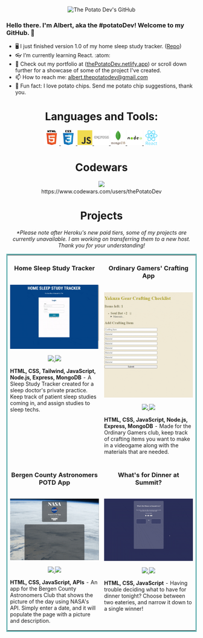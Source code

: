 <div align="center"><img src="https://i.imgur.com/ppO4FP6.png" alt="The Potato Dev's GitHub" align="center"></div>

### Hello there. I'm Albert, aka the #potatoDev! Welcome to my GitHub. 👋

<!--
**thePotatoDev-git/thePotatoDev-git** is a ✨ _special_ ✨ repository because its `README.md` (this file) appears on your GitHub profile.

Here are some ideas to get you started: -->

- 🖥️ I just finished version 1.0 of my home sleep study tracker. ([Repo](https://github.com/thePotatoDev-git/sleep-study-tracker))
- 👓 I’m currently learning React. :atom:
- 📂 Check out my portfolio at ([thePotatoDev.netlify.app](https://thepotatodev.netlify.app/)) or scroll down further for a showcase of some of the project I've created.
- 📫 How to reach me: albert.thepotatodev@gmail.com
- 🥔 Fun fact: I love potato chips. Send me potato chip suggestions, thank you.

<h1 align="center">Languages and Tools:</h1>
<p align="center"> <a href="https://www.w3.org/html/" target="_blank" rel="noreferrer"> <img src="https://raw.githubusercontent.com/devicons/devicon/master/icons/html5/html5-original-wordmark.svg" alt="html5" width="40" height="40"/> <a href="https://www.w3schools.com/css/" target="_blank" rel="noreferrer"> <img src="https://raw.githubusercontent.com/devicons/devicon/master/icons/css3/css3-original-wordmark.svg" alt="css3" width="40" height="40"/> </a> <a href="https://developer.mozilla.org/en-US/docs/Web/JavaScript" target="_blank" rel="noreferrer"> <img src="https://raw.githubusercontent.com/devicons/devicon/master/icons/javascript/javascript-original.svg" alt="javascript" width="40" height="40"/> </a> <a href="https://expressjs.com" target="_blank" rel="noreferrer"> <img src="https://raw.githubusercontent.com/devicons/devicon/master/icons/express/express-original-wordmark.svg" alt="express" width="40" height="40"/> </a>  </a>  <a href="https://www.mongodb.com/" target="_blank" rel="noreferrer"> <img src="https://raw.githubusercontent.com/devicons/devicon/master/icons/mongodb/mongodb-original-wordmark.svg" alt="mongodb" width="40" height="40"/> </a> <a href="https://nodejs.org" target="_blank" rel="noreferrer"> <img src="https://raw.githubusercontent.com/devicons/devicon/master/icons/nodejs/nodejs-original-wordmark.svg" alt="nodejs" width="40" height="40"/> </a> <a href="https://reactjs.org/" target="_blank" rel="noreferrer"> <img src="https://raw.githubusercontent.com/devicons/devicon/master/icons/react/react-original-wordmark.svg" alt="react" width="40" height="40"/> </a> </p>

<h1 align="center">Codewars</h1>
<div align="center"><img src="https://www.codewars.com/users/thePotatoDev/badges/large"></div>
<div align="center">https://www.codewars.com/users/thePotatoDev</div>

<h1 align="center">Projects</h1>
<p align="center"><i>*Please note after Heroku's new paid tiers, some of my projects are currently unavailable. I am working on transferring them to a new host. Thank you for your understanding!</i></p>
<table bordercolor="#66b2b2">
  
  <tr>
  <td width="50%" valign="top">
      <h3 align="center">Home Sleep Study Tracker</h3>
        <br />
        <a target="_blank" href="https://hst-tracker.up.railway.app/">
          <img src="images/hsttracker.gif" width="100%" alt="HST tracker gif"/>
        </a>
        <br />
        <p align="center">
          
  <a href="https://github.com/thePotatoDev-git/sleep-study-tracker" target="_blank">
    <img src="https://img.shields.io/static/v1?label=|&message=REPO&color=23555f&style=plastic&logo=github&logo-color=white"/>
  </a>
  <a href="https://hst-tracker.up.railway.app/" target="_blank">
    <img src="https://img.shields.io/static/v1?label=|&message=WEBSITE&color=cdf998&style=plastic&logo=wordpress&logo-color=white"/>
  </a>
      </p>
        <p><strong>HTML, CSS, Tailwind, JavaScript, Node.js, Express, MongoDB</strong> - A Sleep Study Tracker created for a sleep doctor's private practice. Keep track of patient sleep studies coming in, and assign studies to sleep techs.</p>
    </td>
    <td width="50%" valign="top">
      <h3 align="center">Ordinary Gamers' Crafting App</h3>
        <br />
        <a target="_blank" href="https://og-crafting.cyclic.app/">
          <img src="images/yakuza.gif" width="100%" alt="Yakuza Gear Crafting app gif"/>
        </a>
        <br />
        <p align="center">
          
  <a href="https://github.com/thePotatoDev-git/yakuza-crafting-app-MVC" target="_blank">
    <img src="https://img.shields.io/static/v1?label=|&message=REPO&color=23555f&style=plastic&logo=github&logo-color=white"/>
  </a>
  <a href="https://og-crafting.cyclic.app/" target="_blank">
    <img src="https://img.shields.io/static/v1?label=|&message=WEBSITE&color=cdf998&style=plastic&logo=wordpress&logo-color=white"/>
  </a>
      </p>
        <p><strong>HTML, CSS, JavaScript, Node.js, Express, MongoDB</strong> - Made for the Ordinary Gamers club, keep track of crafting items you want to make in a videogame along with the materials that are needed.</p>
    </td>
    
  </tr>
  
  <tr>
  <td width="50%" valign="top">
      <h3 align="center">Bergen County Astronomers POTD App</h3>
        <br />
        <a target="_blank" href="https://thepotatodev-git.github.io/Bergen-County-Astronomers-POTD/">
          <img src="images/nasagif.gif" width="100%" alt="Excuse generator app"/>
        </a>
        <br />
        <p align="center">
          
  <a href="https://github.com/thePotatoDev-git/Bergen-County-Astronomers-POTD" target="_blank">
    <img src="https://img.shields.io/static/v1?label=|&message=REPO&color=23555f&style=plastic&logo=github&logo-color=white"/>
  </a>
  <a href="https://thepotatodev-git.github.io/Bergen-County-Astronomers-POTD/" target="_blank">
    <img src="https://img.shields.io/static/v1?label=|&message=WEBSITE&color=cdf998&style=plastic&logo=wordpress&logo-color=white"/>
  </a>
      </p>
        <p><strong>HTML, CSS, JavaScript, APIs</strong> - An app for the Bergen County Astronomers Club that shows the picture of the day using NASA's API. Simply enter a date, and it will populate the page with a picture and description.</p>
    </td>
    <td width="50%" valign="top">
      <h3 align="center">What's for Dinner at Summit?</h3>
      <br />
        <a target="_blank" href="https://dinneratsummit.netlify.app/">
          <img src="images/dinnerapp.gif" width="100%" alt="Dinner Picker gif"/>
        </a>
      <br />
        <p align="center">
  <a href="https://github.com/thePotatoDev-git/whats-for-dinner-at-summit" target="_blank">
    <img src="https://img.shields.io/static/v1?label=|&message=REPO&color=23555f&style=plastic&logo=github&logo-color=white"/>
  </a>
  <a href="https://dinneratsummit.netlify.app/" target="_blank">
    <img src="https://img.shields.io/static/v1?label=|&message=WEBSITE&color=cdf998&style=plastic&logo=wordpress&logo-color=white"/>
  </a>
      </p>
        <p><strong>HTML, CSS, JavaScript</strong> - Having trouble deciding what to have for dinner tonight? Choose between two eateries, and narrow it down to a single winner!</p>
    </td>
  </tr>
</table>
            


